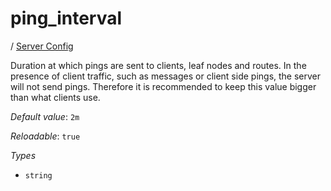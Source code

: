# ping_interval

/ [Server Config](/ref/config/index.md) 

Duration at which pings are sent to clients, leaf nodes and routes.
In the presence of client traffic, such as messages or client side
pings, the server will not send pings. Therefore it is recommended
to keep this value bigger than what clients use.

*Default value*: `2m`

*Reloadable*: `true`

*Types*

- `string`


